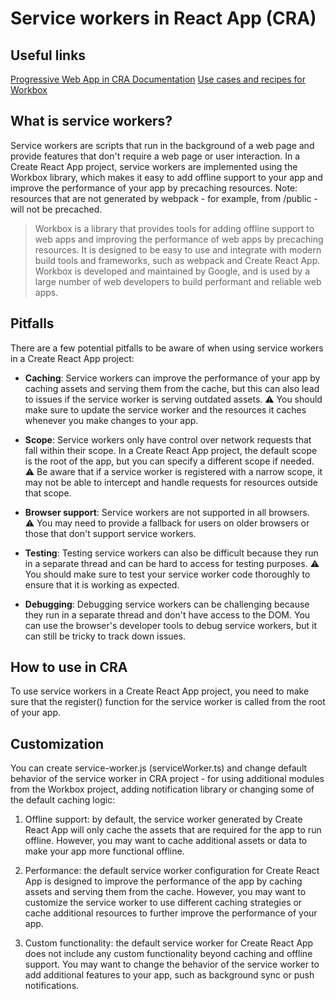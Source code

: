 # Service workers in React App (CRA)

## Useful links

[Progressive Web App in CRA Documentation](https://create-react-app.dev/docs/making-a-progressive-web-app/)
[Use cases and recipes for Workbox](https://developer.chrome.com/docs/workbox/#use-cases-and-recipes)

## What is service workers?

Service workers are scripts that run in the background of a web page and provide features that don't require a web page or user interaction. In a Create React App project, service workers are implemented using the Workbox library, which makes it easy to add offline support to your app and improve the performance of your app by precaching resources. Note: resources that are not generated by webpack - for example, from /public - will not be precached.

> Workbox is a library that provides tools for adding offline support to web apps and improving the performance of web apps by precaching resources. It is designed to be easy to use and integrate with modern build tools and frameworks, such as webpack and Create React App. Workbox is developed and maintained by Google, and is used by a large number of web developers to build performant and reliable web apps.

## Pitfalls

There are a few potential pitfalls to be aware of when using service workers in a Create React App project:

- **Caching**: Service workers can improve the performance of your app by caching assets and serving them from the cache, but this can also lead to issues if the service worker is serving outdated assets.
  ⚠ You should make sure to update the service worker and the resources it caches whenever you make changes to your app.

- **Scope**: Service workers only have control over network requests that fall within their scope. In a Create React App project, the default scope is the root of the app, but you can specify a different scope if needed.
  ⚠ Be aware that if a service worker is registered with a narrow scope, it may not be able to intercept and handle requests for resources outside that scope.

- **Browser support**: Service workers are not supported in all browsers.  
  ⚠ You may need to provide a fallback for users on older browsers or those that don't support service workers.

- **Testing**: Testing service workers can also be difficult because they run in a separate thread and can be hard to access for testing purposes.
  ⚠ You should make sure to test your service worker code thoroughly to ensure that it is working as expected.

- **Debugging**: Debugging service workers can be challenging because they run in a separate thread and don't have access to the DOM. You can use the browser's developer tools to debug service workers, but it can still be tricky to track down issues.

## How to use in CRA

To use service workers in a Create React App project, you need to make sure that the register() function for the service worker is called from the root of your app.

## Customization

You can create service-worker.js (serviceWorker.ts) and change default behavior of the service worker in CRA project - for using additional modules from the Workbox project, adding notification library or changing some of the default caching logic:

1. Offline support: by default, the service worker generated by Create React App will only cache the assets that are required for the app to run offline. However, you may want to cache additional assets or data to make your app more functional offline.

2. Performance: the default service worker configuration for Create React App is designed to improve the performance of the app by caching assets and serving them from the cache. However, you may want to customize the service worker to use different caching strategies or cache additional resources to further improve the performance of your app.

3. Custom functionality: the default service worker for Create React App does not include any custom functionality beyond caching and offline support. You may want to change the behavior of the service worker to add additional features to your app, such as background sync or push notifications.
